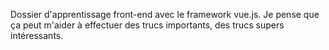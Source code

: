 Dossier d'apprentissage front-end avec le framework vue.js. Je pense que ça peut m'aider à effectuer des trucs importants, des trucs supers intéressants.